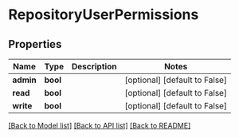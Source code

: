 # RepositoryUserPermissions

## Properties
Name | Type | Description | Notes
------------ | ------------- | ------------- | -------------
**admin** | **bool** |  | [optional] [default to False]
**read** | **bool** |  | [optional] [default to False]
**write** | **bool** |  | [optional] [default to False]

[[Back to Model list]](../README.md#documentation-for-models) [[Back to API list]](../README.md#documentation-for-api-endpoints) [[Back to README]](../README.md)


